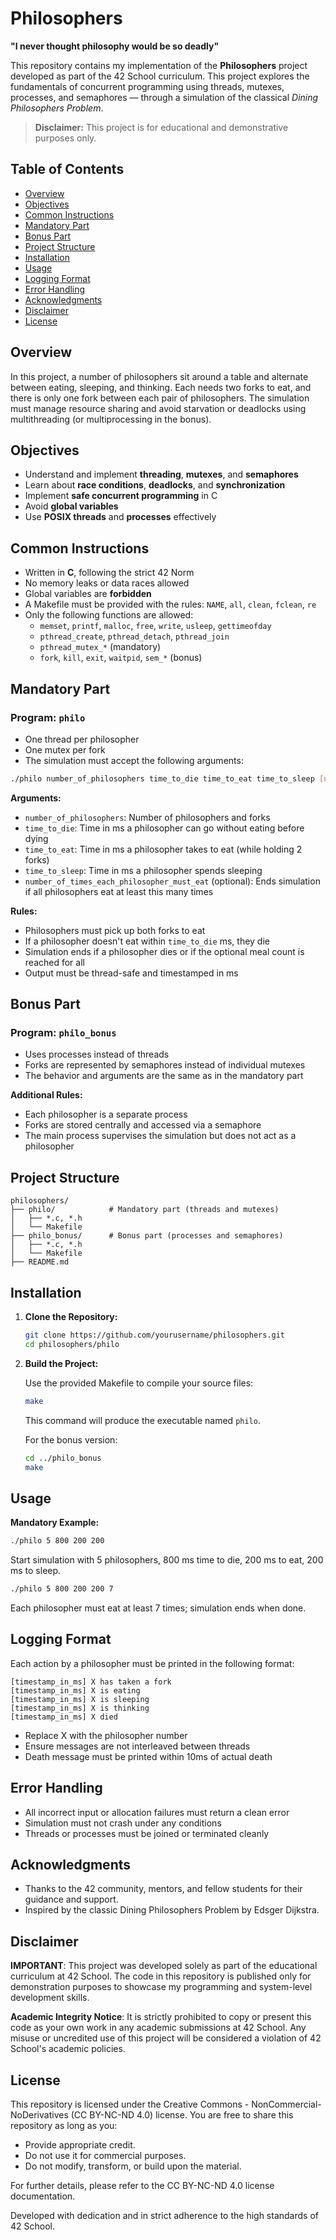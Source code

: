 # Philosophers

**"I never thought philosophy would be so deadly"**

This repository contains my implementation of the **Philosophers** project developed as part of the 42 School curriculum. This project explores the fundamentals of concurrent programming using threads, mutexes, processes, and semaphores — through a simulation of the classical *Dining Philosophers Problem*.

> **Disclaimer:** This project is for educational and demonstrative purposes only.

## Table of Contents

- [Overview](#overview)
- [Objectives](#objectives)
- [Common Instructions](#common-instructions)
- [Mandatory Part](#mandatory-part)
- [Bonus Part](#bonus-part)
- [Project Structure](#project-structure)
- [Installation](#installation)
- [Usage](#usage)
- [Logging Format](#logging-format)
- [Error Handling](#error-handling)
- [Acknowledgments](#acknowledgments)
- [Disclaimer](#disclaimer)
- [License](#license)

## Overview

In this project, a number of philosophers sit around a table and alternate between eating, sleeping, and thinking. Each needs two forks to eat, and there is only one fork between each pair of philosophers. The simulation must manage resource sharing and avoid starvation or deadlocks using multithreading (or multiprocessing in the bonus).

## Objectives

- Understand and implement **threading**, **mutexes**, and **semaphores**
- Learn about **race conditions**, **deadlocks**, and **synchronization**
- Implement **safe concurrent programming** in C
- Avoid **global variables**
- Use **POSIX threads** and **processes** effectively

## Common Instructions

- Written in **C**, following the strict 42 Norm
- No memory leaks or data races allowed
- Global variables are **forbidden**
- A Makefile must be provided with the rules: `NAME`, `all`, `clean`, `fclean`, `re`
- Only the following functions are allowed:
  - `memset`, `printf`, `malloc`, `free`, `write`, `usleep`, `gettimeofday`
  - `pthread_create`, `pthread_detach`, `pthread_join`
  - `pthread_mutex_*` (mandatory)
  - `fork`, `kill`, `exit`, `waitpid`, `sem_*` (bonus)

## Mandatory Part

### Program: `philo`

- One thread per philosopher
- One mutex per fork
- The simulation must accept the following arguments:

```sh
./philo number_of_philosophers time_to_die time_to_eat time_to_sleep [number_of_times_each_philosopher_must_eat]
```

**Arguments:**
- `number_of_philosophers`: Number of philosophers and forks
- `time_to_die`: Time in ms a philosopher can go without eating before dying
- `time_to_eat`: Time in ms a philosopher takes to eat (while holding 2 forks)
- `time_to_sleep`: Time in ms a philosopher spends sleeping
- `number_of_times_each_philosopher_must_eat` (optional): Ends simulation if all philosophers eat at least this many times

**Rules:**
- Philosophers must pick up both forks to eat
- If a philosopher doesn't eat within `time_to_die` ms, they die
- Simulation ends if a philosopher dies or if the optional meal count is reached for all
- Output must be thread-safe and timestamped in ms

## Bonus Part

### Program: `philo_bonus`

- Uses processes instead of threads
- Forks are represented by semaphores instead of individual mutexes
- The behavior and arguments are the same as in the mandatory part

**Additional Rules:**
- Each philosopher is a separate process
- Forks are stored centrally and accessed via a semaphore
- The main process supervises the simulation but does not act as a philosopher

## Project Structure

```
philosophers/
├── philo/            # Mandatory part (threads and mutexes)
│   ├── *.c, *.h
│   └── Makefile
├── philo_bonus/      # Bonus part (processes and semaphores)
│   ├── *.c, *.h
│   └── Makefile
├── README.md
```

## Installation

1. **Clone the Repository:**

   ```sh
   git clone https://github.com/yourusername/philosophers.git
   cd philosophers/philo
   ```

2. **Build the Project:**

   Use the provided Makefile to compile your source files:

   ```sh
   make
   ```

   This command will produce the executable named `philo`.

   For the bonus version:

   ```sh
   cd ../philo_bonus
   make
   ```

## Usage

**Mandatory Example:**

```sh
./philo 5 800 200 200
```
Start simulation with 5 philosophers, 800 ms time to die, 200 ms to eat, 200 ms to sleep.

```sh
./philo 5 800 200 200 7
```
Each philosopher must eat at least 7 times; simulation ends when done.

## Logging Format

Each action by a philosopher must be printed in the following format:

```
[timestamp_in_ms] X has taken a fork
[timestamp_in_ms] X is eating
[timestamp_in_ms] X is sleeping
[timestamp_in_ms] X is thinking
[timestamp_in_ms] X died
```

- Replace X with the philosopher number
- Ensure messages are not interleaved between threads
- Death message must be printed within 10ms of actual death

## Error Handling

- All incorrect input or allocation failures must return a clean error
- Simulation must not crash under any conditions
- Threads or processes must be joined or terminated cleanly

## Acknowledgments

- Thanks to the 42 community, mentors, and fellow students for their guidance and support.
- Inspired by the classic Dining Philosophers Problem by Edsger Dijkstra.

## Disclaimer

**IMPORTANT**:
This project was developed solely as part of the educational curriculum at 42 School. The code in this repository is published only for demonstration purposes to showcase my programming and system-level development skills.

**Academic Integrity Notice**:
It is strictly prohibited to copy or present this code as your own work in any academic submissions at 42 School. Any misuse or uncredited use of this project will be considered a violation of 42 School's academic policies.

## License

This repository is licensed under the Creative Commons - NonCommercial-NoDerivatives (CC BY-NC-ND 4.0) license. You are free to share this repository as long as you:

- Provide appropriate credit.
- Do not use it for commercial purposes.
- Do not modify, transform, or build upon the material.

For further details, please refer to the CC BY-NC-ND 4.0 license documentation.

Developed with dedication and in strict adherence to the high standards of 42 School.